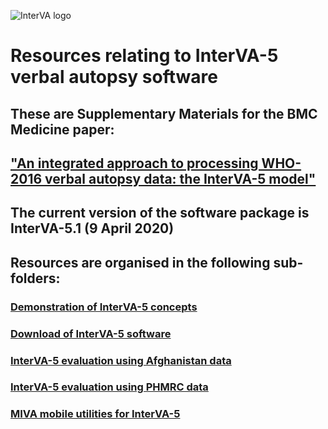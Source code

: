 ![InterVA logo](http://www.byass.uk/interva/InterVA%20logo.jpg)

# Resources relating to InterVA-5 verbal autopsy software

## These are Supplementary Materials for the BMC Medicine paper: 
## ["An integrated approach to processing WHO-2016 verbal autopsy data: the InterVA-5 model"](https://rdcu.be/bFdxY)

## The current version of the software package is InterVA-5.1 (9 April 2020)

## Resources are organised in the following sub-folders:

### [Demonstration of InterVA-5 concepts](https://github.com/peterbyass/InterVA-5/tree/master/Demonstration%20of%20InterVA-5%20concepts)
###	[Download of InterVA-5 software](https://github.com/peterbyass/InterVA-5/tree/master/Download%20of%20InterVA-5%20software)
###	[InterVA-5 evaluation using Afghanistan data](https://github.com/peterbyass/InterVA-5/tree/master/InterVA-5%20evaluation%20using%20Afghanistan%20data)
###	[InterVA-5 evaluation using PHMRC data](https://github.com/peterbyass/InterVA-5/tree/master/InterVA-5%20evaluation%20using%20PHMRC%20data)
###	[MIVA mobile utilities for InterVA-5](https://github.com/peterbyass/InterVA-5/tree/master/MIVA%20mobile%20utilities%20for%20InterVA-5)

